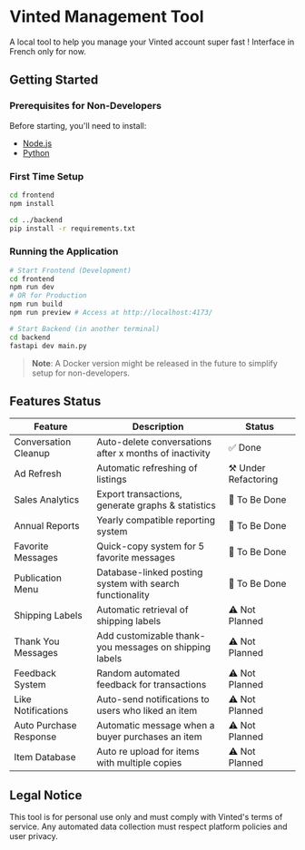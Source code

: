 # Vinted Management Tool

A local tool to help you manage your Vinted account super fast !
Interface in French only for now.

## Getting Started

### Prerequisites for Non-Developers

Before starting, you'll need to install:

- [Node.js](https://nodejs.org/en/download)
- [Python](https://www.python.org/)

### First Time Setup

```bash
cd frontend
npm install

cd ../backend
pip install -r requirements.txt
```

### Running the Application

```bash
# Start Frontend (Development)
cd frontend
npm run dev
# OR for Production
npm run build
npm run preview # Access at http://localhost:4173/

# Start Backend (in another terminal)
cd backend
fastapi dev main.py
```

> **Note**: A Docker version might be released in the future to simplify setup for non-developers.

## Features Status

| Feature                | Description                                              | Status               |
| ---------------------- | -------------------------------------------------------- | -------------------- |
| Conversation Cleanup   | Auto-delete conversations after x months of inactivity   | ✅ Done |
| Ad Refresh             | Automatic refreshing of listings                         | ⚒️ Under Refactoring |
| Sales Analytics        | Export transactions, generate graphs & statistics        | 📝 To Be Done        |
| Annual Reports         | Yearly compatible reporting system                       | 📝 To Be Done        |
| Favorite Messages      | Quick-copy system for 5 favorite messages                | 📝 To Be Done        |
| Publication Menu       | Database-linked posting system with search functionality | 📝 To Be Done        |
| Shipping Labels        | Automatic retrieval of shipping labels                   | ⚠️ Not Planned       |
| Thank You Messages     | Add customizable thank-you messages on shipping labels   | ⚠️ Not Planned       |
| Feedback System        | Random automated feedback for transactions               | ⚠️ Not Planned       |
| Like Notifications     | Auto-send notifications to users who liked an item       | ⚠️ Not Planned       |
| Auto Purchase Response | Automatic message when a buyer purchases an item         | ⚠️ Not Planned       |
| Item Database          | Auto re upload for items with multiple copies            | ⚠️ Not Planned       |

## Legal Notice

This tool is for personal use only and must comply with Vinted's terms of service. Any automated data collection must respect platform policies and user privacy.
